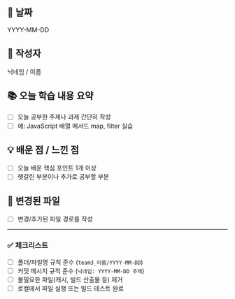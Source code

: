 ## 📅 날짜

YYYY-MM-DD

## 👤 작성자

닉네임 / 이름

## 📚 오늘 학습 내용 요약

- [ ] 오늘 공부한 주제나 과제 간단히 작성
- [ ] 예: JavaScript 배열 메서드 map, filter 실습

## 💡 배운 점 / 느낀 점

- [ ] 오늘 배운 핵심 포인트 1개 이상
- [ ] 헷갈린 부분이나 추가로 공부할 부분

## 📂 변경된 파일

- [ ] 변경/추가된 파일 경로를 작성

---

### ✅ 체크리스트

- [ ] 폴더/파일명 규칙 준수 (`team3_이름/YYYY-MM-DD`)
- [ ] 커밋 메시지 규칙 준수 (`닉네임: YYYY-MM-DD 주제`)
- [ ] 불필요한 파일(캐시, 빌드 산출물 등) 제거
- [ ] 로컬에서 파일 실행 또는 빌드 테스트 완료
